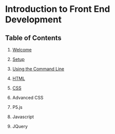# Introduction to Front End Development
## Table of Contents

1. [Welcome](01-welcome/README.md)

2. [Setup](02-setup/README.md)

3. [Using the Command Line](02b-command-line/01-intro-to-command-line.md)

4. [HTML](03-html/01-intro-to-html.md)

5. [CSS](04-css/01-intro-to-css.md)

6. Advanced CSS

7. P5.js

8. Javascript

9. JQuery
